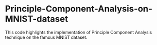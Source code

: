 # Principle-Component-Analysis-on-MNIST-dataset
This code highlights the implementation of Principle Component Analysis technique on the famous MNIST dataset.  
